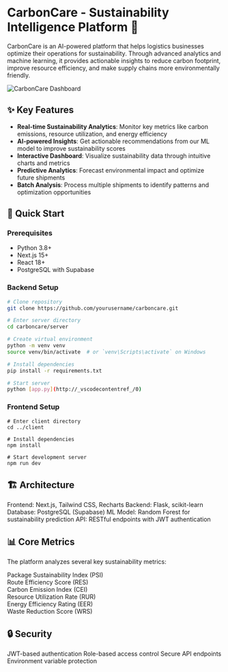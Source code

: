 # CarbonCare - Sustainability Intelligence Platform 🌱

CarbonCare is an AI-powered platform that helps logistics businesses optimize their operations for sustainability. Through advanced analytics and machine learning, it provides actionable insights to reduce carbon footprint, improve resource efficiency, and make supply chains more environmentally friendly.

![CarbonCare Dashboard](https://github.com/user-attachments/assets/cd64a290-373d-4709-83f9-9cfdb1899bb9)


## ✨ Key Features

- **Real-time Sustainability Analytics**: Monitor key metrics like carbon emissions, resource utilization, and energy efficiency
- **AI-powered Insights**: Get actionable recommendations from our ML model to improve sustainability scores
- **Interactive Dashboard**: Visualize sustainability data through intuitive charts and metrics
- **Predictive Analytics**: Forecast environmental impact and optimize future shipments
- **Batch Analysis**: Process multiple shipments to identify patterns and optimization opportunities

## 🚀 Quick Start

### Prerequisites
- Python 3.8+
- Next.js 15+
- React 18+
- PostgreSQL with Supabase

### Backend Setup

```bash
# Clone repository
git clone https://github.com/yourusername/carboncare.git

# Enter server directory
cd carboncare/server

# Create virtual environment
python -m venv venv
source venv/bin/activate  # or `venv\Scripts\activate` on Windows

# Install dependencies
pip install -r requirements.txt

# Start server
python [app.py](http://_vscodecontentref_/0)
```
### Frontend Setup
```
# Enter client directory
cd ../client

# Install dependencies
npm install

# Start development server
npm run dev
```
## 🏗️ Architecture
Frontend: Next.js, Tailwind CSS, Recharts
Backend: Flask, scikit-learn
Database: PostgreSQL (Supabase)
ML Model: Random Forest for sustainability prediction
API: RESTful endpoints with JWT authentication

## 📊 Core Metrics
The platform analyzes several key sustainability metrics:

Package Sustainability Index (PSI) <br>
Route Efficiency Score (RES) <br>
Carbon Emission Index (CEI) <br>
Resource Utilization Rate (RUR) <br>
Energy Efficiency Rating (EER) <br>
Waste Reduction Score (WRS) <br>

## 🔒 Security
JWT-based authentication
Role-based access control
Secure API endpoints
Environment variable protection
